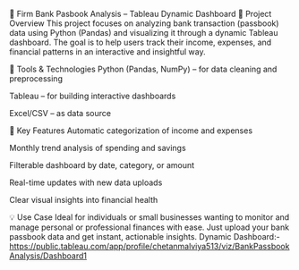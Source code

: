 🏦 Firm Bank Pasbook Analysis – Tableau Dynamic Dashboard
📌 Project Overview
This project focuses on analyzing bank transaction (passbook) data using Python (Pandas) and visualizing it through a dynamic Tableau dashboard. The goal is to help users track their income, expenses, and financial patterns in an interactive and insightful way.

🔧 Tools & Technologies
Python (Pandas, NumPy) – for data cleaning and preprocessing

Tableau – for building interactive dashboards

Excel/CSV – as data source

🎯 Key Features
Automatic categorization of income and expenses

Monthly trend analysis of spending and savings

Filterable dashboard by date, category, or amount

Real-time updates with new data uploads

Clear visual insights into financial health

💡 Use Case
Ideal for individuals or small businesses wanting to monitor and manage personal or professional finances with ease. Just upload your bank passbook data and get instant, actionable insights.
Dynamic Dashboard:- https://public.tableau.com/app/profile/chetanmalviya513/viz/BankPassbookAnalysis/Dashboard1
